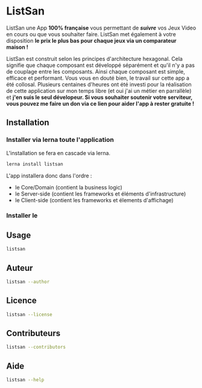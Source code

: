 # ListSan

ListSan une App **100% française** vous permettant de ***suivre*** vos Jeux Video en cours ou que vous souhaiter faire. ListSan met également à votre disposition **le prix le plus bas pour chaque jeux via un comparateur maison !**

ListSan est construit selon les principes d'architecture hexagonal. Cela signifie que chaque composant est développé séparément et qu'il n'y a pas de couplage entre les composants. Ainsi chaque composant est simple, efficace et performant.
Vous vous en douté bien, le travail sur cette app a été collosal. Plusieurs centaines d'heures ont été investi pour la réalisation de cette application sur mon temps libre (et oui j'ai un métier en parrallèle) et **j'en suis le seul dévelopeur. Si vous souhaiter soutenir votre serviteur, vous pouvez me faire un don via ce lien pour aider l'app à rester gratuite !**

## Installation

### Installer via lerna toute l'application

L'installation se fera en cascade via lerna.

```bash
lerna install listsan
```

L'app installera donc dans l'ordre :

- le Core/Domain (contient la business logic)
- le Server-side (contient les frameworks et éléments d'infrastructure)
- le Client-side (contient les frameworks et élements d'affichage)

### Installer le

## Usage

```bash
listsan
```

## Auteur

```bash
listsan --author
```

## Licence

```bash
listsan --license
```

## Contributeurs

```bash
listsan --contributors
```

## Aide

```bash
listsan --help
```
